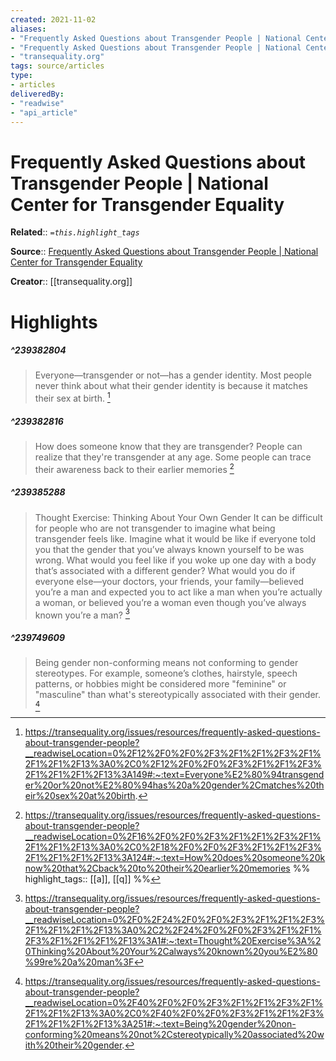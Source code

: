 ```yaml
---
created: 2021-11-02
aliases:
- "Frequently Asked Questions about Transgender People | National Center for Transgender Equality"
- "Frequently Asked Questions about Transgender People | National Center for Transgender Equality by transequality.org"
- "transequality.org"
tags: source/articles
type: 
- articles
deliveredBy: 
- "readwise"
- "api_article"
---
```

# Frequently Asked Questions about Transgender People | National Center for Transgender Equality

**Related**:: 
*`=this.highlight_tags`*

**Source**:: [Frequently Asked Questions about Transgender People | National Center for Transgender Equality](https://transequality.org/issues/resources/frequently-asked-questions-about-transgender-people)

**Creator**:: [[transequality.org]]

# Highlights
##### ^239382804
  
> Everyone—transgender or not—has a gender identity. Most people never think about what their gender identity is because it matches their sex at birth. 
  [^239382804]

[^239382804]:  https://transequality.org/issues/resources/frequently-asked-questions-about-transgender-people?__readwiseLocation=0%2F12%2F0%2F0%2F3%2F1%2F1%2F3%2F1%2F1%2F1%2F13%3A0%2C0%2F12%2F0%2F0%2F3%2F1%2F1%2F3%2F1%2F1%2F1%2F13%3A149#:~:text=Everyone%E2%80%94transgender%20or%20not%E2%80%94has%20a%20gender%2Cmatches%20their%20sex%20at%20birth.

##### ^239382816
  
> How does someone know that they are transgender?
> People can realize that they're transgender at any age. Some people can trace their awareness back to their earlier memories 
  [^239382816]

[^239382816]:  https://transequality.org/issues/resources/frequently-asked-questions-about-transgender-people?__readwiseLocation=0%2F16%2F0%2F0%2F3%2F1%2F1%2F3%2F1%2F1%2F1%2F13%3A0%2C0%2F18%2F0%2F0%2F3%2F1%2F1%2F3%2F1%2F1%2F1%2F13%3A124#:~:text=How%20does%20someone%20know%20that%2Cback%20to%20their%20earlier%20memories
%%
highlight_tags:: [[a]], [[q]]
%%
##### ^239385288
  
> Thought Exercise: Thinking About Your Own Gender
> It can be difficult for people who are not transgender to imagine what being transgender feels like. Imagine what it would be like if everyone told you that the gender that you’ve always known yourself to be was wrong. What would you feel like if you woke up one day with a body that’s associated with a different gender? What would you do if everyone else—your doctors, your friends, your family—believed you’re a man and expected you to act like a man when you’re actually a woman, or believed you’re a woman even though you’ve always known you’re a man? 
  [^239385288]

[^239385288]:  https://transequality.org/issues/resources/frequently-asked-questions-about-transgender-people?__readwiseLocation=0%2F0%2F24%2F0%2F0%2F3%2F1%2F1%2F3%2F1%2F1%2F1%2F13%3A0%2C2%2F24%2F0%2F0%2F3%2F1%2F1%2F3%2F1%2F1%2F1%2F13%3A1#:~:text=Thought%20Exercise%3A%20Thinking%20About%20Your%2Calways%20known%20you%E2%80%99re%20a%20man%3F

##### ^239749609
  
> Being gender non-conforming means not conforming to gender stereotypes. For example, someone’s clothes, hairstyle, speech patterns, or hobbies might be considered more "feminine" or "masculine" than what's stereotypically associated with their gender. 
  [^239749609]

[^239749609]:  https://transequality.org/issues/resources/frequently-asked-questions-about-transgender-people?__readwiseLocation=0%2F40%2F0%2F0%2F3%2F1%2F1%2F3%2F1%2F1%2F1%2F13%3A0%2C0%2F40%2F0%2F0%2F3%2F1%2F1%2F3%2F1%2F1%2F1%2F13%3A251#:~:text=Being%20gender%20non-conforming%20means%20not%2Cstereotypically%20associated%20with%20their%20gender.

